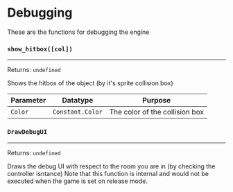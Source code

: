 # Debugging
These are the functions for debugging the engine

### `show_hitbox([col])`
---
 Returns: `undefined`

Shows the hitbox of the object (by it's sprite collision box)

| Parameter | Datatype  | Purpose |
|-----------|-----------|---------|
|`Color` |`Constant.Color` |The color of the collision box |



















































### `DrawDebugUI`
---
 Returns: `undefined`

Draws the debug UI with respect to the room you are in (by checking the controller isntance)
Note that this function is internal and would not be executed when the game is set on release mode.
